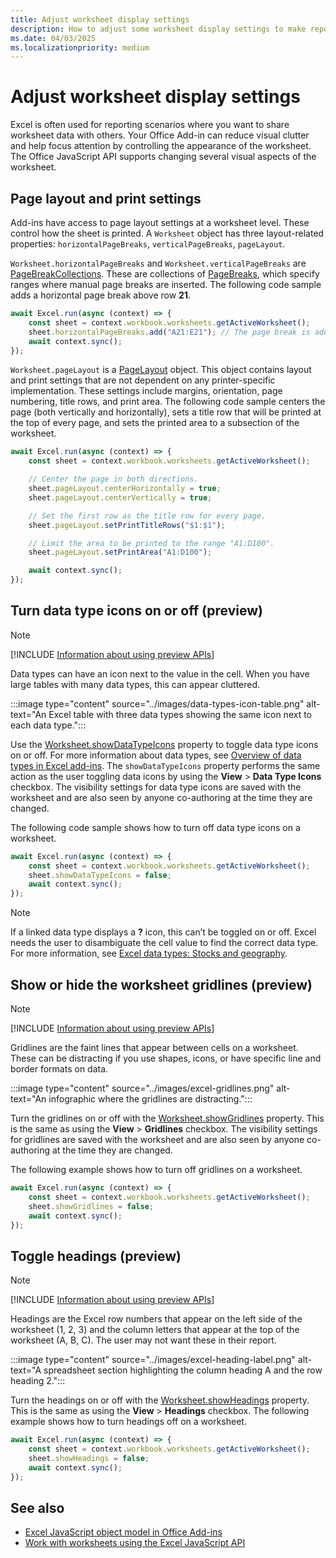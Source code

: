 ```yaml
---
title: Adjust worksheet display settings
description: How to adjust some worksheet display settings to make reports easier to read.
ms.date: 04/03/2025
ms.localizationpriority: medium
---
```


# Adjust worksheet display settings

Excel is often used for reporting scenarios where you want to share worksheet data with others. Your Office Add-in can reduce visual clutter and help focus attention by controlling the appearance of the worksheet. The Office JavaScript API supports changing several visual aspects of the worksheet.

## Page layout and print settings

Add-ins have access to page layout settings at a worksheet level. These control how the sheet is printed. A `Worksheet` object has three layout-related properties: `horizontalPageBreaks`, `verticalPageBreaks`, `pageLayout`.

`Worksheet.horizontalPageBreaks` and `Worksheet.verticalPageBreaks` are [PageBreakCollections](/javascript/api/excel/excel.pagebreakcollection). These are collections of [PageBreaks](/javascript/api/excel/excel.pagebreak), which specify ranges where manual page breaks are inserted. The following code sample adds a horizontal page break above row **21**.

```js
await Excel.run(async (context) => {
    const sheet = context.workbook.worksheets.getActiveWorksheet();
    sheet.horizontalPageBreaks.add("A21:E21"); // The page break is added above this range.
    await context.sync();
});
```

`Worksheet.pageLayout` is a [PageLayout](/javascript/api/excel/excel.pagelayout) object. This object contains layout and print settings that are not dependent on any printer-specific implementation. These settings include margins, orientation, page numbering, title rows, and print area.
The following code sample centers the page (both vertically and horizontally), sets a title row that will be printed at the top of every page, and sets the printed area to a subsection of the worksheet.

```js
await Excel.run(async (context) => {
    const sheet = context.workbook.worksheets.getActiveWorksheet();

    // Center the page in both directions.
    sheet.pageLayout.centerHorizontally = true;
    sheet.pageLayout.centerVertically = true;

    // Set the first row as the title row for every page.
    sheet.pageLayout.setPrintTitleRows("$1:$1");

    // Limit the area to be printed to the range "A1:D100".
    sheet.pageLayout.setPrintArea("A1:D100");

    await context.sync();
});
```

## Turn data type icons on or off (preview)

> [!NOTE]
> [!INCLUDE [Information about using preview APIs](../includes/using-excel-preview-apis.md)]

Data types can have an icon next to the value in the cell. When you have large tables with many data types, this can appear cluttered.

:::image type="content" source="../images/data-types-icon-table.png" alt-text="An Excel table with three data types showing the same icon next to each data type.":::

Use the [Worksheet.showDataTypeIcons](/javascript/api/excel/excel.worksheet#excel-excel-worksheet-showdatatypeicons-member) property to toggle data type icons on or off. For more information about data types, see [Overview of data types in Excel add-ins](excel-data-types-overview.md). The `showDataTypeIcons` property performs the same action as the user toggling data icons by using the **View** > **Data Type Icons** checkbox. The visibility settings for data type icons are saved with the worksheet and are also seen by anyone co-authoring at the time they are changed.

The following code sample shows how to turn off data type icons on a worksheet.

```js
await Excel.run(async (context) => { 
    const sheet = context.workbook.worksheets.getActiveWorksheet(); 
    sheet.showDataTypeIcons = false; 
    await context.sync(); 
});  
```

> [!NOTE]
> If a linked data type displays a **?** icon, this can’t be toggled on or off. Excel needs the user to disambiguate the cell value to find the correct data type. For more information, see [Excel data types: Stocks and geography](https://support.microsoft.com/office/61a33056-9935-484f-8ac8-f1a89e210877).

## Show or hide the worksheet gridlines (preview)

> [!NOTE]
> [!INCLUDE [Information about using preview APIs](../includes/using-excel-preview-apis.md)]

Gridlines are the faint lines that appear between cells on a worksheet. These can be distracting if you use shapes, icons, or have specific line and border formats on data.

:::image type="content" source="../images/excel-gridlines.png" alt-text="An infographic where the gridlines are distracting.":::

Turn the gridlines on or off with the [Worksheet.showGridlines](/javascript/api/excel/excel.worksheet#excel-excel-worksheet-showgridlines-member) property. This is the same as using the **View** > **Gridlines** checkbox. The visibility settings for gridlines are saved with the worksheet and are also seen by anyone co-authoring at the time they are changed.

The following example shows how to turn off gridlines on a worksheet.

```js
await Excel.run(async (context) => {
    const sheet = context.workbook.worksheets.getActiveWorksheet();
    sheet.showGridlines = false;
    await context.sync();
});  
```

## Toggle headings (preview)

> [!NOTE]
> [!INCLUDE [Information about using preview APIs](../includes/using-excel-preview-apis.md)]

Headings are the Excel row numbers that appear on the left side of the worksheet (1, 2, 3) and the column letters that appear at the top of the worksheet (A, B, C). The user may not want these in their report.

:::image type="content" source="../images/excel-heading-label.png" alt-text="A spreadsheet section highlighting the column heading A and the row heading 2.":::

Turn the headings on or off with the [Worksheet.showHeadings](/javascript/api/excel/excel.worksheet#excel-excel-worksheet-showheadings-member) property. This is the same as using the **View** > **Headings** checkbox. The following example shows how to turn headings off on a worksheet.

```js
await Excel.run(async (context) => {
    const sheet = context.workbook.worksheets.getActiveWorksheet();
    sheet.showHeadings = false;
    await context.sync();
});  
```

## See also

- [Excel JavaScript object model in Office Add-ins](excel-add-ins-core-concepts.md)
- [Work with worksheets using the Excel JavaScript API](excel-add-ins-worksheets.md)
